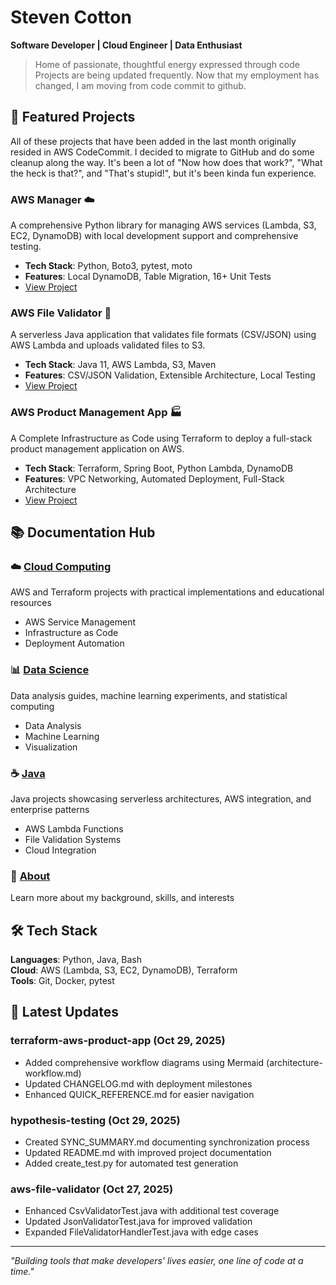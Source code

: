 # Steven Cotton

**Software Developer | Cloud Engineer | Data Enthusiast**

> Home of passionate, thoughtful energy expressed through code
> Projects are being updated frequently. Now that my employment has changed, I am moving from code commit to github.

## 🚀 Featured Projects

All of these projects that have been added in the last month originally resided in AWS CodeCommit. I decided to migrate to GitHub and do some cleanup along the way. It's been a lot of "Now how does that work?", "What the heck is that?", and "That's stupid!", but it's been kinda fun experience.


### AWS Manager ☁️

A comprehensive Python library for managing AWS services (Lambda, S3, EC2, DynamoDB) with local development support and comprehensive testing.

- **Tech Stack**: Python, Boto3, pytest, moto
- **Features**: Local DynamoDB, Table Migration, 16+ Unit Tests
- [View Project](aws-management.md)

### AWS File Validator 📄

A serverless Java application that validates file formats (CSV/JSON) using AWS Lambda and uploads validated files to S3.

- **Tech Stack**: Java 11, AWS Lambda, S3, Maven
- **Features**: CSV/JSON Validation, Extensible Architecture, Local Testing
- [View Project](aws-file-validator.md)

### AWS Product Management App 🏭️

A Complete Infrastructure as Code using Terraform to deploy a full-stack product management application on AWS.

- **Tech Stack**: Terraform, Spring Boot, Python Lambda, DynamoDB
- **Features**: VPC Networking, Automated Deployment, Full-Stack Architecture
- [View Project](terraform-aws-product-app.md)

## 📚 Documentation Hub

### ☁️ [Cloud Computing](cloud-compute.md)

AWS and Terraform projects with practical implementations and educational resources

- AWS Service Management
- Infrastructure as Code
- Deployment Automation

### 📊 [Data Science](ds.md)

Data analysis guides, machine learning experiments, and statistical computing

- Data Analysis
- Machine Learning
- Visualization

### ☕ [Java](java.md)

Java projects showcasing serverless architectures, AWS integration, and enterprise patterns

- AWS Lambda Functions
- File Validation Systems
- Cloud Integration

### 👤 [About](about.md)

Learn more about my background, skills, and interests

## 🛠️ Tech Stack

**Languages**: Python, Java, Bash  
**Cloud**: AWS (Lambda, S3, EC2, DynamoDB), Terraform  
**Tools**: Git, Docker, pytest  

## 📝 Latest Updates

### terraform-aws-product-app (Oct 29, 2025)

- Added comprehensive workflow diagrams using Mermaid (architecture-workflow.md)
- Updated CHANGELOG.md with deployment milestones
- Enhanced QUICK_REFERENCE.md for easier navigation

### hypothesis-testing (Oct 29, 2025)

- Created SYNC_SUMMARY.md documenting synchronization process
- Updated README.md with improved project documentation
- Added create_test.py for automated test generation

### aws-file-validator (Oct 27, 2025)

- Enhanced CsvValidatorTest.java with additional test coverage
- Updated JsonValidatorTest.java for improved validation
- Expanded FileValidatorHandlerTest.java with edge cases

---

*"Building tools that make developers' lives easier, one line of code at a time."*
